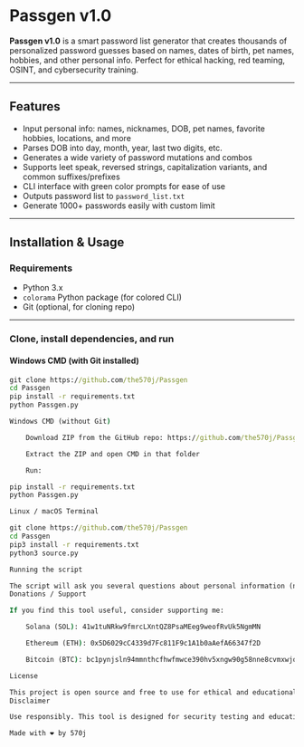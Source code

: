 # Passgen v1.0

**Passgen v1.0** is a smart password list generator that creates thousands of personalized password guesses based on names, dates of birth, pet names, hobbies, and other personal info. Perfect for ethical hacking, red teaming, OSINT, and cybersecurity training.

---

## Features

- Input personal info: names, nicknames, DOB, pet names, favorite hobbies, locations, and more  
- Parses DOB into day, month, year, last two digits, etc.  
- Generates a wide variety of password mutations and combos  
- Supports leet speak, reversed strings, capitalization variants, and common suffixes/prefixes  
- CLI interface with green color prompts for ease of use  
- Outputs password list to `password_list.txt`  
- Generate 1000+ passwords easily with custom limit  

---

## Installation & Usage

### Requirements

- Python 3.x  
- `colorama` Python package (for colored CLI)  
- Git (optional, for cloning repo)

---

### Clone, install dependencies, and run

#### Windows CMD (with Git installed)

```cmd
git clone https://github.com/the570j/Passgen
cd Passgen
pip install -r requirements.txt
python Passgen.py

Windows CMD (without Git)

    Download ZIP from the GitHub repo: https://github.com/the570j/Passgen

    Extract the ZIP and open CMD in that folder

    Run:

pip install -r requirements.txt
python Passgen.py

Linux / macOS Terminal

git clone https://github.com/the570j/Passgen
cd Passgen
pip3 install -r requirements.txt
python3 source.py

Running the script

The script will ask you several questions about personal information (name, DOB, pet names, etc.) and how many passwords to generate. After completion, the password list will be saved to password_list.txt.
Donations / Support

If you find this tool useful, consider supporting me:

    Solana (SOL): 41w1tuNRkw9fmrcLXntQZ8PsaMEeg9weofRvUk5NgmMN

    Ethereum (ETH): 0x5D6029cC4339d7Fc811F9c1A1b0aAefA66347f2D

    Bitcoin (BTC): bc1pynjsln94mmnthcfhwfmwce390hv5xngw90g58nne8cvmxwjqnpzscca7xl

License

This project is open source and free to use for ethical and educational purposes.
Disclaimer

Use responsibly. This tool is designed for security testing and educational use only. Do not use it for illegal activities.

Made with ❤️ by 570j
